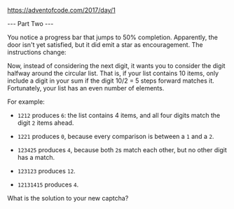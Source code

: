https://adventofcode.com/2017/day/1

--- Part Two ---

You notice a progress bar that jumps to 50% completion. Apparently, the door isn't yet satisfied, but it did emit a star as encouragement. The instructions change:

Now, instead of considering the next digit, it wants you to consider the digit halfway around the circular list. That is, if your list contains 10 items, only include a digit in your sum if the digit 10/2 = 5 steps forward matches it. Fortunately, your list has an even number of elements.

For example:

* `1212` produces `6`: the list contains 4 items, and all four digits match the digit `2` items ahead.

* `1221` produces `0`, because every comparison is between a `1` and a `2`.

* `123425` produces `4`, because both `2`s match each other, but no other digit has a match.

* `123123` produces `12`.

* `12131415` produces `4`.

What is the solution to your new captcha?

